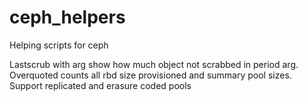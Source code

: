 # ceph_helpers
Helping scripts for ceph

Lastscrub with arg show how much object not scrabbed in period arg.
Overquoted counts all rbd size provisioned and summary pool sizes. Support replicated and erasure coded pools
